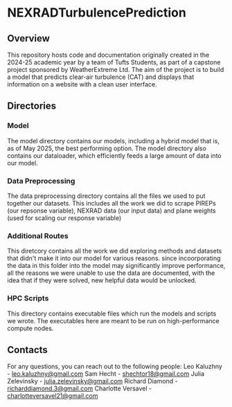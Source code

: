 # NEXRADTurbulencePrediction

## Overview
This repository hosts code and documentation originally created in the 2024-25 academic year by a team of Tufts Students, as part of a capstone project sponsored by WeatherExtreme Ltd. The aim of the project is to build a model that predicts clear-air turbulence (CAT) and displays that information on a website with a clean user interface.

## Directories

### Model
The model directory contains our models, including a hybrid model that is, as of May 2025, the best performing option. The model directory also contains our dataloader, which efficiently feeds a large amount of data into our model.

### Data Preprocessing
The data preprocessing directory contains all the files we used to put together our datasets. This includes all the work we did to scrape PIREPs (our repsonse variable), NEXRAD data (our input data) and plane weights (used for scaling our response variable)

### Additional Routes
This diretcory contains all the work we did exploring methods and datasets that didn't make it into our model for various reasons. since incoorporating the data in this folder into the model may significantly improve performance, all the reasons we were unable to use the data are documented, with the idea that if they were solved, new helpful data would be unlocked. 

### HPC Scripts
This directory contains executable files which run the models and scripts we wrote. The executables here are meant to be run on high-performance compute nodes.

## Contacts
For any questions, you can reach out to the following people:
Leo Kaluzhny - leo.kaluzhny@gmail.com 
Sam Hecht - shechtor18@gmail.com 
Julia Zelevinsky - julia.zelevinsky@gmail.com
Richard Diamond - richarddiamond.3@gmail.com 
Charlotte Versavel - charlotteversavel21@gmail.com
